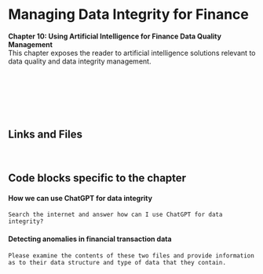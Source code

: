 # Managing Data Integrity for Finance

**Chapter 10: Using Artificial Intelligence for Finance Data Quality Management** <br />
This chapter exposes the reader to artificial intelligence solutions relevant to data quality and data integrity management.

<br />
<br />
<br />
<br />
<br />

## Links and Files
<br />

## Code blocks specific to the chapter
#### How we can use ChatGPT for data integrity
```
Search the internet and answer how can I use ChatGPT for data integrity?
```

#### Detecting anomalies in financial transaction data
```
Please examine the contents of these two files and provide information as to their data structure and type of data that they contain.
```
